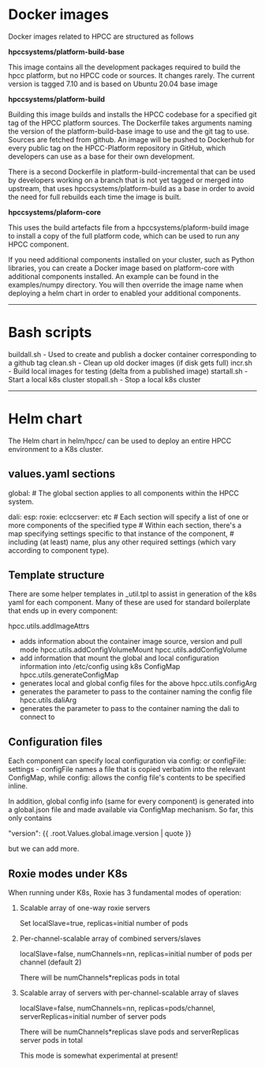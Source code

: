 Docker images
=============

Docker images related to HPCC are structured as follows

**hpccsystems/platform-build-base**

This image contains all the development packages required to build the hpcc platform,
but no HPCC code or sources. It changes rarely. The current version is tagged 7.10 and
is based on Ubuntu 20.04 base image

**hpccsystems/platform-build**

Building this image builds and installs the HPCC codebase for a specified git tag
of the HPCC platform sources. The Dockerfile takes arguments naming the version of
the platform-build-base image to use and the git tag to use. Sources are fetched from
github. An image will be pushed to Dockerhub for every public tag on the HPCC-Platform
repository in GitHub, which developers can use as a base for their own development.

There is a second Dockerfile in platform-build-incremental that can be used by developers
working on a branch that is not yet tagged or merged into upstream, that uses 
hpccsystems/platform-build as a base in order to avoid the need for full rebuilds each time
the image is built.

**hpccsystems/plaform-core**

This uses the build artefacts file from a hpccsystems/plaform-build image to install a copy of the
full platform code, which can be used to run any HPCC component.

If you need additional components installed on your cluster, such as Python libraries, you can create
a Docker image based on platform-core with additional components installed. An example can be found
in the examples/numpy directory. You will then override the image name when deploying a helm chart in
order to enabled your additional components.


---
Bash scripts
============
buildall.sh - Used to create and publish a docker container corresponding to a github tag
clean.sh    - Clean up old docker images (if disk gets full)
incr.sh     - Build local images for testing (delta from a published image)
startall.sh - Start a local k8s cluster
stopall.sh  - Stop a local k8s cluster

---

Helm chart
==========

The Helm chart in helm/hpcc/ can be used to deploy an entire HPCC environment to a K8s cluster.

values.yaml sections
--------------------

global:
    # The global section applies to all components within the HPCC system.

dali:
esp:
roxie:
eclccserver:
etc
    # Each section will specify a list of one or more components of the specified type
    # Within each section, there's a map specifying settings specific to that instance of the component,
    # including (at least) name, plus any other required settings (which vary according to component type).

Template structure
------------------

There are some helper templates in _util.tpl to assist in generation of the k8s yaml for each component.
Many of these are used for standard boilerplate that ends up in every component:

hpcc.utils.addImageAttrs
 - adds information about the container image source, version and pull mode
hpcc.utils.addConfigVolumeMount
hpcc.utils.addConfigVolume
 - add information that mount the global and local configuration information into /etc/config using k8s ConfigMap
hpcc.utils.generateConfigMap
 - generates local and global config files for the above
hpcc.utils.configArg
 - generates the parameter to pass to the container naming the config file 
hpcc.utils.daliArg
 - generates the parameter to pass to the container naming the dali to connect to 

Configuration files
-------------------

Each component can specify local configuration via config: or configFile: settings - configFile names a file
that is copied verbatim into the relevant ConfigMap, while config: allows the config file's contents to be
specified inline.

In addition, global config info (same for every component) is generated into a global.json file and made
available via ConfigMap mechanism. So far, this only contains 

  "version": {{ .root.Values.global.image.version | quote }}

but we can add more.

Roxie modes under K8s
---------------------

When running under K8s, Roxie has 3 fundamental modes of operation:

  1. Scalable array of one-way roxie servers

     Set localSlave=true, replicas=initial number of pods

  2. Per-channel-scalable array of combined servers/slaves

     localSlave=false, numChannels=nn, replicas=initial number of pods per channel (default 2)

     There will be numChannels*replicas pods in total

  3. Scalable array of servers with per-channel-scalable array of slaves

     localSlave=false, numChannels=nn, replicas=pods/channel, serverReplicas=initial number of server pods

     There will be numChannels*replicas slave pods and serverReplicas server pods in total
  
     This mode is somewhat experimental at present!
  
